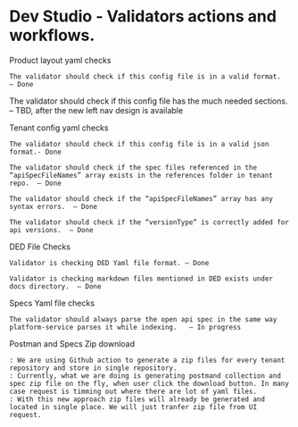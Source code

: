 # Dev Studio - Validators actions and workflows.


Product layout yaml checks

    The validator should check if this config file is in a valid format.  – Done

The validator should check if this config file has the much needed sections.  – TBD, after the new left nav design is available

Tenant config yaml checks

    The validator should check if this config file is in a valid json format.- Done

    The validator should check if the spec files referenced in the “apiSpecFileNames” array exists in the references folder in tenant repo.  – Done

    The validator should check if the “apiSpecFileNames” array has any syntax errors.  – Done

    The validator should check if the “versionType“ is correctly added for api versions.  – Done

DED File Checks 

    Validator is checking DED Yaml file format. – Done

    Validator is checking markdown files mentioned in DED exists under docs directory.  – Done

Specs Yaml file checks

    The validator should always parse the open api spec in the same way platform-service parses it while indexing.   – In progress


Postman and Specs Zip download 

    : We are using Github action to generate a zip files for every tenant repository and store in single repository. 
    : Currently, what we are doing is generating postmand collection and spec zip file on the fly, when user click the download button. In many case request is timming out where there are lot of yaml files. 
    : With this new approach zip files will already be generated and located in single place. We will just tranfer zip file from UI request. 


    
